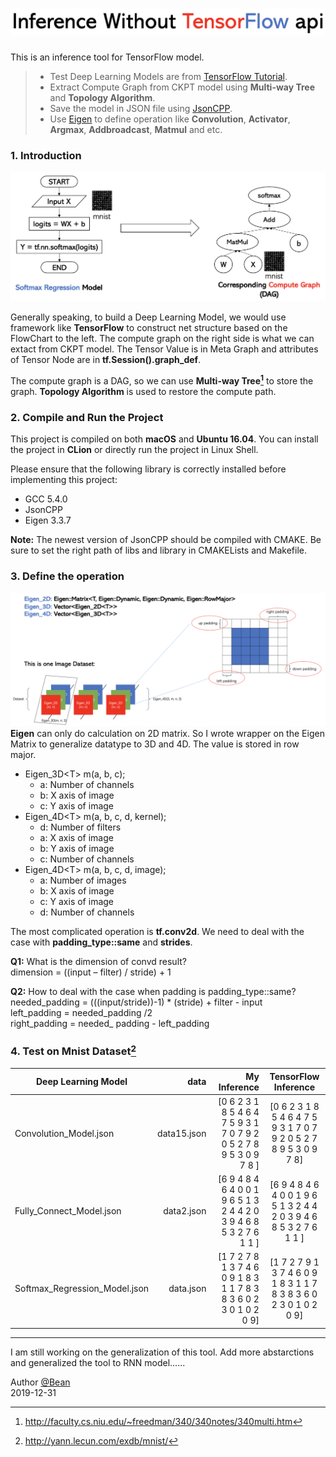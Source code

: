 # ![cmd-markdown-logo](./doc/2.png)

This is an inference tool for TensorFlow model. 

> * Test Deep Learning Models are from [TensorFlow Tutorial](https://github.com/GoogleCloudPlatform/tensorflow-without-a-phd/tree/master/tensorflow-mnist-tutorial).
> * Extract Compute Graph from CKPT model using **Multi-way Tree** and **Topology Algorithm**.
> * Save the model in JSON file using [JsonCPP](https://github.com/open-source-parsers/jsoncpp).
> * Use [Eigen](http://eigen.tuxfamily.org/index.php?title=Main_Page) to define operation like **Convolution**, **Activator**, **Argmax**, **Addbroadcast**, **Matmul** and etc.

### 1. Introduction
 ![intro](./doc/3.png)

Generally speaking, to build a Deep Learning Model, we would use framework like **TensorFlow** to construct net structure based on the FlowChart to the left. The compute graph on the right side is what we can extact from CKPT model. The Tensor Value is in Meta Graph and attributes of Tensor Node are in **tf.Session().graph_def**.

The compute graph is a DAG, so we can use **Multi-way Tree[^Tree]** to store the graph. **Topology Algorithm** is used to restore the compute path.

### 2. Compile and Run the Project

This project is compiled on both **macOS** and **Ubuntu 16.04**. You can install the project in **CLion** or directly run the project in Linux Shell.

Please ensure that the following library is correctly installed before implementing this project:

* GCC 5.4.0
* JsonCPP 
* Eigen 3.3.7

**Note:** The newest version of JsonCPP should be compiled with CMAKE. Be sure to set the right path of libs and library in CMAKELists and Makefile.

### 3. Define the operation
![intro](./doc/1.png)
 **Eigen** can only do calculation on 2D matrix. So I wrote wrapper on the Eigen Matrix to generalize datatype to 3D and 4D. The value is stored in row major. 

 - Eigen_3D\<T> m(a, b, c);
   * a: Number of channels
   * b: X axis of image
   * c: Y axis of image
 - Eigen_4D\<T> m(a, b, c, d, kernel);
   * d: Number of filters
   * a: X axis of image
   * b: Y axis of image
   * c: Number of channels
 - Eigen_4D\<T> m(a, b, c, d, image);
   * a: Number of images
   * b: X axis of image
   * c: Y axis of image
   * d: Number of channels
 
 The most complicated operation is **tf.conv2d**. We need to deal with the case with **padding_type::same** and **strides**.


<i class="icon-question"></i> **Q1:** What is the dimension of convd result?<br>
<i class="icon-pencil"></i> dimension = ((input – filter) / stride) + 1

<i class="icon-question"></i> **Q2:** How to deal with the case when padding is padding_type::same?<br>
<i class="icon-pencil"></i> needed_padding = (((input/stride))-1) * (stride) + filter - input<br>
<i class="icon-pencil"></i> left_padding = needed_padding /2<br>
<i class="icon-pencil"></i> right_padding = needed_ padding - left_padding<br>

### 4. Test on Mnist Dataset[^data]

| Deep Learning Model | data   |  My Inference  | TensorFlow Inference|
| --------   | -----:  | ----:  | :----: |
| Convolution_Model.json    | data15.json |  [0 6 2 3 1 8 5 4 6 4 7 5 9 3 1 7 0 7 9 2 0 5 2 7 8 9 5 3 0 9 7 8 ] | [0 6 2 3 1 8 5 4 6 4 7 5 9 3 1 7 0 7 9 2 0 5 2 7 8 9 5 3 0 9 7 8] |
| Fully_Connect_Model.json  |   data2.json  |   [6 9 4 8 4 6 4 0 0 1 9 6 5 1 3 2 4 4 2 0 3 9 4 6 8 5 3 2 7 6 1 1 ] | [6 9 4 8 4 6 4 0 0 1 9 6 5 1 3 2 4 4 2 0 3 9 4 6 8 5 3 2 7 6 1 1 ] |
| Softmax_Regression_Model.json  |  data.json  |  [1 7 2 7 8 1 3 7 4 6 0 9 1 8 3 1 1 7 8 3 8 3 6 0 2 3 0 1 0 2 0 9] | [1 7 2 7 9 1 3 7 4 6 0 9 1 8 3 1 1 7 8 3 8 3 6 0 2 3 0 1 0 2 0 9]|

------

I am still working on the generalization of this tool. Add more abstarctions and generalized the tool to RNN model......  

Author [@Bean][1]     
2019-12-31    

[^data]: http://yann.lecun.com/exdb/mnist/
[^Tree]: http://faculty.cs.niu.edu/~freedman/340/340notes/340multi.htm


[1]: https://weibo.com/p/1005055506840286/home?from=page_100505&mod=TAB&is_all=1#place


